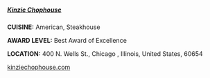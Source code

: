 ##### [Kinzie Chophouse](//kinziechophouse.com)
**CUISINE:** American, Steakhouse

**AWARD LEVEL:** Best Award of Excellence

**LOCATION:** 400 N. Wells St., Chicago , Illinois, United States, 60654

[kinziechophouse.com](//kinziechophouse.com)
